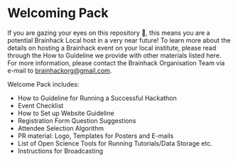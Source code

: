 # Welcoming Pack

If you are gazing your eyes on this repository :eyes:, this means you are a potential Brainhack Local host in a very near future!
To learn more about the details on hosting a Brainhack event on your local institute, please read through the How to Guideline we provide with other materials listed here. For more information, please contact the Brainhack Organisation Team via e-mail to brainhackorg@gmail.com. 

Welcome Pack includes:
* How to Guideline for Running a Successful Hackathon
* Event Checklist
* How to Set up Website Guideline
* Registration Form Question Suggestions
* Attendee Selection Algorithm
* PR material: Logo, Templates for Posters and E-mails
* List of Open Science Tools for Running Tutorials/Data Storage etc. 
* Instructions for Broadcasting
